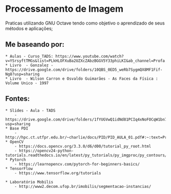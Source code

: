 # Processamento de Imagem

Praticas utilizando GNU Octave tendo como objetivo o aprendizado de seus métodos e aplicações;

## Me baseando por: 
    * Aulas - Curso_TADS: https://www.youtube.com/watch?v=YSrsyftTMGs&list=PLkHLOFXuBa2UZXcZAbzBGGV5Y33phiLKI&ab_channel=Profa.AlessandraMendes
    * Livro  - Gonzalez - https://drive.google.com/drive/folders/10QBS_0ED5_weRb7SygmQX8MF1Fif-Ng8?usp=sharing
    * Livro  - Wilson Carron e Osvaldo Guimarães - As Faces da Física : Volume Unico - 1997
    
## Fontes:
    * Slides - Aula - TADS 
        - https://drive.google.com/drive/folders/1fYUGVwQ1idNd81PCIq4xNoFOCqW1bn7H?usp=sharing
    * Base PDI 
        - http://hpc.ct.utfpr.edu.br/~charlie/docs/PID/PID_AULA_01.pdf#:~:text=Processamento%20de%20Imagens%20Processamento%20Digital%20de%20Imagens%20Consiste,processo%20sejam%20imagens%20ou%20informa%C3%A7%C3%B5es%20extra%C3%ADdas%20da%20imagem.
    * OpenCV 
        - https://docs.opencv.org/3.3.0/d6/d00/tutorial_py_root.html
        - https://opencv24-python-tutorials.readthedocs.io/en/latest/py_tutorials/py_imgproc/py_contours/py_contour_features/py_contour_features.html
    * Pytorch 
        - https://learnopencv.com/pytorch-for-beginners-basics/
    * TensorFlow 
        - https://www.tensorflow.org/tutorials
    
    * Laboratório Mobilis 
        - http://www2.decom.ufop.br/imobilis/segmentacao-instancias/
